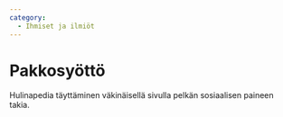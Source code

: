 ```yaml
---
category:
  - Ihmiset ja ilmiöt
---
```


# Pakkosyöttö

Hulinapedia täyttäminen väkinäisellä sivulla pelkän sosiaalisen paineen takia.